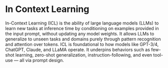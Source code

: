 # In Context Learning

In-Context Learning (ICL) is the ability of large language models (LLMs) to learn new tasks at inference time by conditioning on examples provided in the input prompt, without updating any model weights. It allows LLMs to generalize to unseen tasks and domains purely through pattern recognition and attention over tokens. ICL is foundational to how models like GPT-3/4, ChatGPT, Claude, and LLaMA operate. It underpins behaviors such as few-shot learning, zero-shot generalization, instruction-following, and even tool-use — all via prompt design.